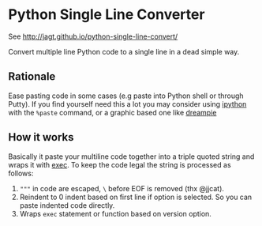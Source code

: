 # Python Single Line Converter

See <http://jagt.github.io/python-single-line-convert/>

Convert multiple line Python code to a single line in a dead simple way.

## Rationale

Ease pasting code in some cases (e.g paste into Python shell or through Putty). If you find yourself need this a lot you may consider using [ipython](http://ipython.org/) with the `%paste` command, or a graphic based one like [dreampie](http://www.dreampie.org/)

## How it works

Basically it paste your multiline code together into a triple quoted string and wraps it with [exec](http://docs.python.org/2/reference/simple_stmts.html#the-exec-statement). To keep the code legal the string is processed as follows:

1. `"""` in code are escaped, `\` before EOF is removed (thx @jjcat).
2. Reindent to 0 indent based on first line if option is selected. So you can paste indented code directly.
3. Wraps `exec` statement or function based on version option.
